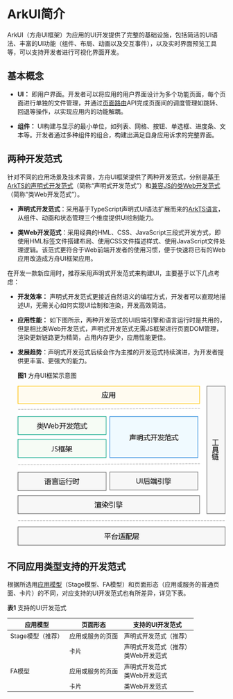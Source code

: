 # ArkUI简介


ArkUI（方舟UI框架）为应用的UI开发提供了完整的基础设施，包括简洁的UI语法、丰富的UI功能（组件、布局、动画以及交互事件），以及实时界面预览工具等，可以支持开发者进行可视化界面开发。


## 基本概念

- **UI：** 即用户界面。开发者可以将应用的用户界面设计为多个功能页面，每个页面进行单独的文件管理，并通过[页面路由](arkts-routing.md)API完成页面间的调度管理如跳转、回退等操作，以实现应用内的功能解耦。

- **组件：** UI构建与显示的最小单位，如列表、网格、按钮、单选框、进度条、文本等。开发者通过多种组件的组合，构建出满足自身应用诉求的完整界面。


## 两种开发范式

针对不同的应用场景及技术背景，方舟UI框架提供了两种开发范式，分别是[基于ArkTS的声明式开发范式](arkts-ui-development-overview.md)（简称“声明式开发范式”）和[兼容JS的类Web开发范式](../ui/ui-js-overview.md)（简称“类Web开发范式”）。

- **声明式开发范式**：采用基于TypeScript声明式UI语法扩展而来的[ArkTS语言](../quick-start/arkts-get-started.md)，从组件、动画和状态管理三个维度提供UI绘制能力。

- **类Web开发范式**：采用经典的HML、CSS、JavaScript三段式开发方式，即使用HML标签文件搭建布局、使用CSS文件描述样式、使用JavaScript文件处理逻辑。该范式更符合于Web前端开发者的使用习惯，便于快速将已有的Web应用改造成方舟UI框架应用。

在开发一款新应用时，推荐采用声明式开发范式来构建UI，主要基于以下几点考虑：

- **开发效率：** 声明式开发范式更接近自然语义的编程方式，开发者可以直观地描述UI，无需关心如何实现UI绘制和渲染，开发高效简洁。

- **应用性能：** 如下图所示，两种开发范式的UI后端引擎和语言运行时是共用的，但是相比类Web开发范式，声明式开发范式无需JS框架进行页面DOM管理，渲染更新链路更为精简，占用内存更少，应用性能更佳。

- **发展趋势**：声明式开发范式后续会作为主推的开发范式持续演进，为开发者提供更丰富、更强大的能力。

  **图1** 方舟UI框架示意图  

  ![arkui-framework](figures/arkui-framework.png)


## 不同应用类型支持的开发范式

根据所选用[应用模型](../application-models/application-models.md)（Stage模型、FA模型）和页面形态（应用或服务的普通页面、卡片）的不同，对应支持的UI开发范式也有所差异，详见下表。

  **表1** 支持的UI开发范式

| 应用模型        | 页面形态     | 支持的UI开发范式                |
| ----------- | -------- | ------------------------ |
| Stage模型（推荐） | 应用或服务的页面 | 声明式开发范式（推荐）              |
|             | 卡片       | 声明式开发范式（推荐）<br/>类Web开发范式 |
| FA模型        | 应用或服务的页面 | 声明式开发范式<br/>类Web开发范式     |
|             | 卡片       | 类Web开发范式                 |
